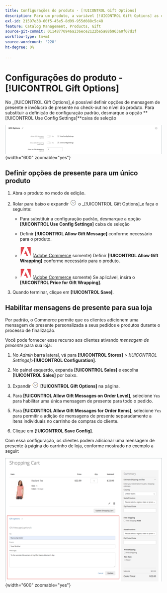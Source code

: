 ```yaml
---
title: Configurações do produto - [!UICONTROL Gift Options]
description: Para um produto, a variável [!UICONTROL Gift Options] as configurações determinam se uma mensagem de presente pode ser incluída ou se as opções de invólucro de presente estão disponíveis durante o check-out.
exl-id: 21597e38-60f5-45e5-8d99-955d088c5c48
feature: Catalog Management, Products, Gift
source-git-commit: 01148770946a236ece2122be5a88b963a0f07d1f
workflow-type: tm+mt
source-wordcount: '228'
ht-degree: 0%

---
```


# Configurações do produto - [!UICONTROL Gift Options]

No _[!UICONTROL Gift Options]_é possível definir opções de mensagem de presente e invólucro de presente no check-out no nível do produto. Para substituir a definição de configuração padrão, desmarque a opção **[!UICONTROL Use Config Settings]**caixa de seleção

![Opções de presente](./assets/product-gift-options-ee.png){width="600" zoomable="yes"}

## Definir opções de presente para um único produto

1. Abra o produto no modo de edição.

1. Rolar para baixo e expandir ![Seletor de expansão](../assets/icon-display-expand.png) o _[!UICONTROL Gift Options]_e faça o seguinte:

   - Para substituir a configuração padrão, desmarque a opção **[!UICONTROL Use Config Settings]** caixa de seleção

   - Definir **[!UICONTROL Allow Gift Message]** conforme necessário para o produto.

   - ![Adobe Commerce](../assets/adobe-logo.svg) ([Adobe Commerce](../landing/home.md#product-editions) somente) Definir **[!UICONTROL Allow Gift Wrapping]** conforme necessário para o produto.

   - ![Adobe Commerce](../assets/adobe-logo.svg) ([Adobe Commerce](../landing/home.md#product-editions) somente) Se aplicável, insira o **[!UICONTROL Price for Gift Wrapping]**.

1. Quando terminar, clique em **[!UICONTROL Save]**.

## Habilitar mensagens de presente para sua loja

Por padrão, o Commerce permite que os clientes adicionem uma mensagem de presente personalizada a seus pedidos e produtos durante o processo de finalização.

Você pode fornecer esse recurso aos clientes ativando _mensagem de presente_ para sua loja:

1. No _Admin_ barra lateral, vá para **[!UICONTROL Stores]** > _[!UICONTROL Settings]_>**[!UICONTROL Configuration]**.

1. No painel esquerdo, expanda **[!UICONTROL Sales]** e escolha **[!UICONTROL Sales]** por baixo.

1. Expandir ![Seletor de expansão](../assets/icon-display-expand.png) **[!UICONTROL Gift Options]** na página.

1. Para **[!UICONTROL Allow Gift Messages on Order Level]**, selecione `Yes` para habilitar uma única mensagem de presente para todo o pedido.

1. Para **[!UICONTROL Allow Gift Messages for Order Items]**, selecione `Yes` para permitir a adição de mensagens de presente separadamente a itens individuais no carrinho de compras do cliente.

1. Clique em **[!UICONTROL Save Config]**.

Com essa configuração, os clientes podem adicionar uma mensagem de presente à página do carrinho de loja, conforme mostrado no exemplo a seguir:

![Mensagem de presente](./assets/gift-message.png){width="600" zoomable="yes"}
